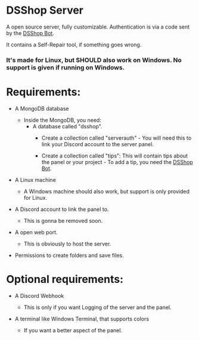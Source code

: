 # DSShop Server

A open source server, fully customizable.
Authentication is via a code sent by the [DSShop Bot](https://github.com/DSShop/DSShop-Bot).

It contains a Self-Repair tool, if something goes wrong.

### It's made for Linux, but SHOULD also work on Windows. No support is given if running on Windows.

# Requirements:

- A MongoDB database
    - Inside the MongoDB, you need:
        - A database called "dsshop".
            - Create a collection called "serverauth" - You will need this to link your Discord account to the server panel.

            - Create a collection called "tips": This will contain tips about the panel or your project - To add a tip, you need the [DSShop Bot](https://github.com/DSShop/DSShop-Bot).

- A Linux machine
    - A Windows machine should also work, but support is only provided for Linux.

- A Discord account to link the panel to.
    - This is gonna be removed soon.

- A open web port.
    - This is obviously to host the server.

- Permissions to create folders and save files.


# Optional requirements:

- A Discord Webhook
    - This is only if you want Logging of the server and the panel.

- A terminal like Windows Terminal, that supports colors
    - If you want a better aspect of the panel.

